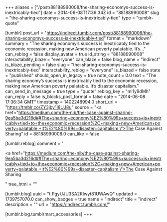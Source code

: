 +++
aliases = ["/post/88188990008/the-sharing-economys-success-is-inextricably-tied"]
date = 2014-06-08T17:36:34Z
id = "88188990008"
slug = "the-sharing-economys-success-is-inextricably-tied"
type = "tumblr-quote"

[tumblr]
post_url = "https://indirect.tumblr.com/post/88188990008/the-sharing-economys-success-is-inextricably-tied"
format = "markdown"
summary = "The sharing economy’s success is inextricably tied to the economic recession, making new American poverty palatable. It’s..."
can_reblog = false
display_avatar = true
id_string = "88188990008"
interactability_blaze = "everyone"
can_blaze = false
blog_name = "indirect"
is_blaze_pending = false
slug = "the-sharing-economys-success-is-inextricably-tied"
interactability_reblog = "everyone"
is_blazed = false
state = "published"
should_open_in_legacy = true
note_count = 0.0
text = "The sharing economy’s success is inextricably tied to the economic recession, making new American poverty palatable. It’s disaster capitalism."
can_send_in_message = true
type = "quote"
reblog_key = "mi1y9dMh"
can_reply = false
is_blocks_post_format = false
date = "2014-06-08 17:36:34 GMT"
timestamp = 1402248994.0
short_url = "https://tmblr.co/ZY3jby1I8UJ8u"
source = "<a href=\"https://medium.com/the-nib/the-case-against-sharing-9ea5ba3d216d##The+sharing+economy%E2%80%99s+success+is+inextricably+tied+to+the+economic+recession%2C+making+new+American+poverty+palatable.+It%E2%80%99s+disaster+capitalism.\">The Case Against Sharing</a>"
id = 88188990008.0
can_like = false

[tumblr.reblog]
comment = "<p><a href=\"https://medium.com/the-nib/the-case-against-sharing-9ea5ba3d216d##The+sharing+economy%E2%80%99s+success+is+inextricably+tied+to+the+economic+recession%2C+making+new+American+poverty+palatable.+It%E2%80%99s+disaster+capitalism.\">The Case Against Sharing</a></p>"
tree_html = ""

[tumblr.blog]
uuid = "t:PgyUJU3SA2Klwyt81UWAwQ"
updated = 1739757070.0
can_show_badges = true
name = "indirect"
title = "indirect"
description = ""
url = "https://indirect.tumblr.com/"

[tumblr.blog.tumblrmart_accessories]
+++
